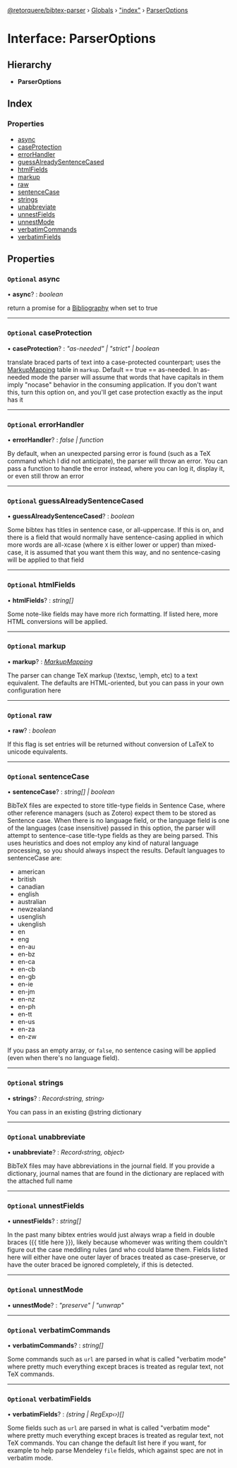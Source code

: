[@retorquere/bibtex-parser](../README.md) › [Globals](../globals.md) › ["index"](../modules/_index_.md) › [ParserOptions](_index_.parseroptions.md)

# Interface: ParserOptions

## Hierarchy

* **ParserOptions**

## Index

### Properties

* [async](_index_.parseroptions.md#optional-async)
* [caseProtection](_index_.parseroptions.md#optional-caseprotection)
* [errorHandler](_index_.parseroptions.md#optional-errorhandler)
* [guessAlreadySentenceCased](_index_.parseroptions.md#optional-guessalreadysentencecased)
* [htmlFields](_index_.parseroptions.md#optional-htmlfields)
* [markup](_index_.parseroptions.md#optional-markup)
* [raw](_index_.parseroptions.md#optional-raw)
* [sentenceCase](_index_.parseroptions.md#optional-sentencecase)
* [strings](_index_.parseroptions.md#optional-strings)
* [unabbreviate](_index_.parseroptions.md#optional-unabbreviate)
* [unnestFields](_index_.parseroptions.md#optional-unnestfields)
* [unnestMode](_index_.parseroptions.md#optional-unnestmode)
* [verbatimCommands](_index_.parseroptions.md#optional-verbatimcommands)
* [verbatimFields](_index_.parseroptions.md#optional-verbatimfields)

## Properties

### `Optional` async

• **async**? : *boolean*

return a promise for a [Bibliography](_index_.bibliography.md) when set to true

___

### `Optional` caseProtection

• **caseProtection**? : *"as-needed" | "strict" | boolean*

translate braced parts of text into a case-protected counterpart; uses the [MarkupMapping](_index_.markupmapping.md) table in `markup`. Default == true == as-needed.
In as-needed mode the parser will assume that words that have capitals in them imply "nocase" behavior in the consuming application. If you don't want this, turn this option on, and you'll get
case protection exactly as the input has it

___

### `Optional` errorHandler

• **errorHandler**? : *false | function*

By default, when an unexpected parsing error is found (such as a TeX command which I did not anticipate), the parser will throw an error. You can pass a function to handle the error instead,
where you can log it, display it, or even still throw an error

___

### `Optional` guessAlreadySentenceCased

• **guessAlreadySentenceCased**? : *boolean*

Some bibtex has titles in sentence case, or all-uppercase. If this is on, and there is a field that would normally have sentence-casing applied in which more words are all-`X`case
(where `X` is either lower or upper) than mixed-case, it is assumed that you want them this way, and no sentence-casing will be applied to that field

___

### `Optional` htmlFields

• **htmlFields**? : *string[]*

Some note-like fields may have more rich formatting. If listed here, more HTML conversions will be applied.

___

### `Optional` markup

• **markup**? : *[MarkupMapping](_index_.markupmapping.md)*

The parser can change TeX markup (\textsc, \emph, etc) to a text equivalent. The defaults are HTML-oriented, but you can pass in your own configuration here

___

### `Optional` raw

• **raw**? : *boolean*

If this flag is set entries will be returned without conversion of LaTeX to unicode equivalents.

___

### `Optional` sentenceCase

• **sentenceCase**? : *string[] | boolean*

BibTeX files are expected to store title-type fields in Sentence Case, where other reference managers (such as Zotero) expect them to be stored as Sentence case. When there is no language field, or the language field
is one of the languages (case insensitive) passed in this option, the parser will attempt to sentence-case title-type fields as they are being parsed. This uses heuristics and does not employ any kind of natural
language processing, so you should always inspect the results. Default languages to sentenceCase are:

- american
- british
- canadian
- english
- australian
- newzealand
- usenglish
- ukenglish
- en
- eng
- en-au
- en-bz
- en-ca
- en-cb
- en-gb
- en-ie
- en-jm
- en-nz
- en-ph
- en-tt
- en-us
- en-za
- en-zw

If you pass an empty array, or `false`, no sentence casing will be applied (even when there's no language field).

___

### `Optional` strings

• **strings**? : *Record‹string, string›*

You can pass in an existing @string dictionary

___

### `Optional` unabbreviate

• **unabbreviate**? : *Record‹string, object›*

BibTeX files may have abbreviations in the journal field. If you provide a dictionary, journal names that are found in the dictionary are replaced with the attached full name

___

### `Optional` unnestFields

• **unnestFields**? : *string[]*

In the past many bibtex entries would just always wrap a field in double braces ({{ title here }}), likely because whomever was writing them couldn't figure out the case meddling rules (and who could
blame them. Fields listed here will either have one outer layer of braces treated as case-preserve, or have the outer braced be ignored completely, if this is detected.

___

### `Optional` unnestMode

• **unnestMode**? : *"preserve" | "unwrap"*

___

### `Optional` verbatimCommands

• **verbatimCommands**? : *string[]*

Some commands such as `url` are parsed in what is called "verbatim mode" where pretty much everything except braces is treated as regular text, not TeX commands.

___

### `Optional` verbatimFields

• **verbatimFields**? : *(string | RegExp‹›)[]*

Some fields such as `url` are parsed in what is called "verbatim mode" where pretty much everything except braces is treated as regular text, not TeX commands. You can change the default list here if you want,
for example to help parse Mendeley `file` fields, which against spec are not in verbatim mode.
